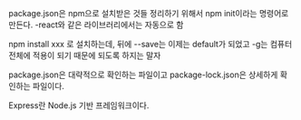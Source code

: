 package.json은 npm으로 설치받은 것들 정리하기 위해서
npm init이라는 명령어로 만든다.
-react와 같은 라이브러리에서는 자동으로 함

npm install xxx 로 설치하는데,
뒤에 --save는 이제는 default가 되었고
-g는 컴퓨터 전체에 적용이 되기 때문에 되도록 하지는 말자

package.json은 대략적으로 확인하는 파일이고
package-lock.json은 상세하게 확인하는 파일이다.

Express란 Node.js 기반 프레임워크이다.
